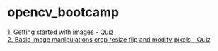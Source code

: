 # opencv_bootcamp
[1. Getting started with images - Quiz](01_Getting_Started_with_Images/readme.md)<br>
[2. Basic image manipulations crop resize flip and modify pixels - Quiz](02_Basic_Image_Manipulations_Crop_Resize_Flip_and_Modify_Pixels/readme.md)